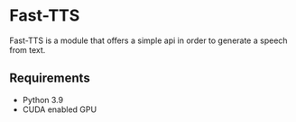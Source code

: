 # Fast-TTS

Fast-TTS is a module that offers a simple api in order to generate a speech from text.


## Requirements
- Python 3.9
- CUDA enabled GPU